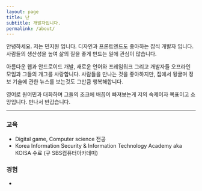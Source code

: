 ```yaml
---
layout: page
title: 난
subtitle: 개발자입니다.
permalink: /about/
---
```


안녕하세요. 저는 민지원 입니다. 디자인과 프론트엔드도 좋아하는 잡식 개발자 입니다. 사람들의 생산성을 높여 삶의 질을 좋게 만드는 일에 관심이 많습니다.

아름다운 웹과 안드로이드 개발, 새로운 언어와 프레임워크 그리고 개발자들 오프라인 모임과 그들의 개그를 사랑합니다. 사람들을 만나는 것을 좋아하지만, 집에서 뒹굴며 정보 기술에 관한 뉴스를 보는것도 그만큼 행복해합니다.

영어로 원어민과 대화하며 그들의 조크에 배꼽이 빠져보는게 저의 숙제이자 목표이고 소망입니다.
만나서 반갑습니다.

<hr />

### 교육
- Digital game, Computer science 전공
- Korea Information Security & Information Technology Academy aka KOISA 수료 (구 SBS컴퓨터아카데미)


### 경험 
- 